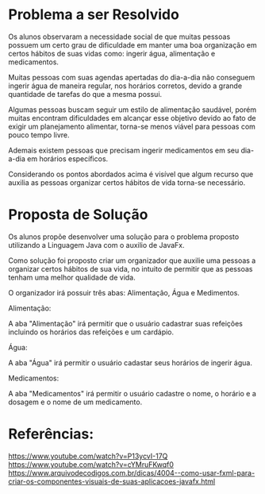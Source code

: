 # Problema a ser Resolvido

Os alunos observaram a necessidade social de que muitas pessoas possuem um certo grau de dificuldade em manter uma boa organização em certos hábitos de suas vidas como: ingerir água, alimentação e medicamentos.

Muitas pessoas com suas agendas apertadas do dia-a-dia não conseguem ingerir água de maneira regular, nos horários corretos, devido a grande quantidade de tarefas do que a mesma possui.

Algumas pessoas buscam seguir um estilo de alimentação saudável, porém muitas encontram dificuldades em alcançar esse objetivo devido ao fato de exigir um planejamento alimentar, torna-se menos viável para pessoas com pouco tempo livre.

Ademais existem pessoas que precisam ingerir medicamentos em seu dia-a-dia em horários específicos.

Considerando os pontos abordados acima é visível que algum recurso que auxilia as pessoas organizar certos hábitos de vida torna-se necessário.

# Proposta de Solução 

Os alunos propõe desenvolver uma solução para o problema proposto utilizando a Linguagem Java com o auxilio de JavaFx.

Como solução foi proposto criar um organizador que auxilie uma pessoas a organizar certos hábitos de sua vida, no intuito de permitir que as pessoas tenham uma melhor qualidade de vida.

O organizador irá possuir três abas: Alimentação, Água e Medimentos.

Alimentação:

A aba "Alimentação" irá permitir que o usuário cadastrar suas refeições incluindo os horários das refeições e um cardápio.

Água:

A aba "Água"  irá permitir o usuário cadastar seus horários de ingerir água.

Medicamentos:

A aba "Medicamentos" irá permitir o usuário cadastre o nome, o horário e a dosagem e o nome de um medicamento.

# Referências:
https://www.youtube.com/watch?v=P13ycvI-17Q
https://www.youtube.com/watch?v=cYMruFKwqf0
https://www.arquivodecodigos.com.br/dicas/4004--como-usar-fxml-para-criar-os-componentes-visuais-de-suas-aplicacoes-javafx.html
